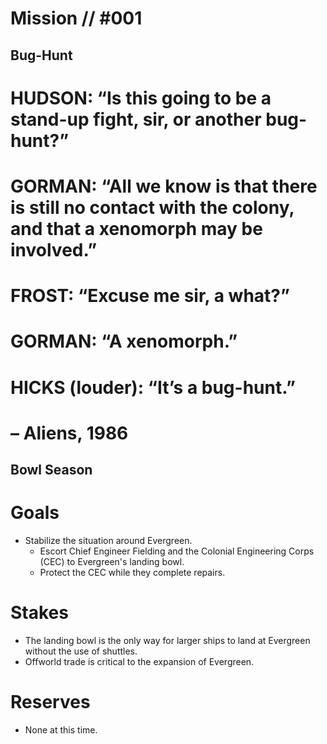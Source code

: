 # Mission // #001
## Bug-Hunt
# HUDSON: “Is this going to be a stand-up fight, sir, or another bug-hunt?”
# GORMAN: “All we know is that there is still no contact with the colony, and that a xenomorph may be involved.”
# FROST: “Excuse me sir, a what?”
# GORMAN: “A xenomorph.”
# HICKS (louder): “It’s a bug-hunt.”
# – Aliens, 1986
## Bowl Season
# Goals
- Stabilize the situation around Evergreen.
  - Escort Chief Engineer Fielding and the Colonial Engineering Corps (CEC) to Evergreen's landing bowl.
  - Protect the CEC while they complete repairs.

# Stakes
- The landing bowl is the only way for larger ships to land at Evergreen without the use of shuttles.
- Offworld trade is critical to the expansion of Evergreen.

# Reserves
- None at this time.